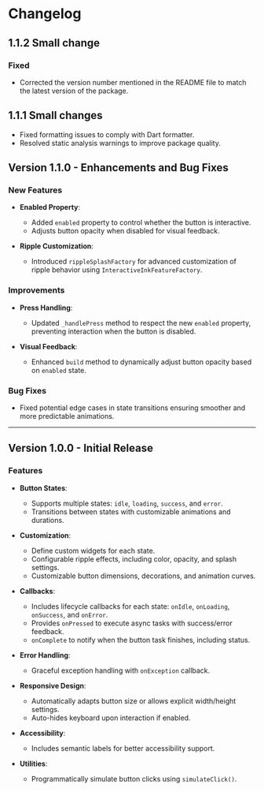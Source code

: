 # Changelog

## 1.1.2 Small change
### Fixed
- Corrected the version number mentioned in the README file to match the latest version of the package.

## 1.1.1 Small changes
- Fixed formatting issues to comply with Dart formatter.
- Resolved static analysis warnings to improve package quality.

## Version 1.1.0 - Enhancements and Bug Fixes

### New Features
- **Enabled Property**:
  - Added `enabled` property to control whether the button is interactive.
  - Adjusts button opacity when disabled for visual feedback.

- **Ripple Customization**:
  - Introduced `rippleSplashFactory` for advanced customization of ripple behavior using `InteractiveInkFeatureFactory`.

### Improvements
- **Press Handling**:
  - Updated `_handlePress` method to respect the new `enabled` property, preventing interaction when the button is disabled.

- **Visual Feedback**:
  - Enhanced `build` method to dynamically adjust button opacity based on `enabled` state.

### Bug Fixes
- Fixed potential edge cases in state transitions ensuring smoother and more predictable animations.

---

## Version 1.0.0 - Initial Release

### Features
- **Button States**:
  - Supports multiple states: `idle`, `loading`, `success`, and `error`.
  - Transitions between states with customizable animations and durations.

- **Customization**:
  - Define custom widgets for each state.
  - Configurable ripple effects, including color, opacity, and splash settings.
  - Customizable button dimensions, decorations, and animation curves.

- **Callbacks**:
  - Includes lifecycle callbacks for each state: `onIdle`, `onLoading`, `onSuccess`, and `onError`.
  - Provides `onPressed` to execute async tasks with success/error feedback.
  - `onComplete` to notify when the button task finishes, including status.

- **Error Handling**:
  - Graceful exception handling with `onException` callback.

- **Responsive Design**:
  - Automatically adapts button size or allows explicit width/height settings.
  - Auto-hides keyboard upon interaction if enabled.

- **Accessibility**:
  - Includes semantic labels for better accessibility support.

- **Utilities**:
  - Programmatically simulate button clicks using `simulateClick()`. 
